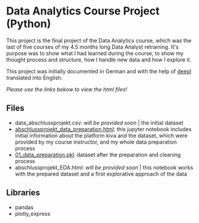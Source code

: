 # Data Analytics Course Project (Python)

This project is the final project of the Data Analytics course, which was the last of five courses of my 4.5 months long Data Analyst retraining. It's purpose was to show what I had learned during the course, to show my thought process and structure, how I handle new data and how I explore it.

This project was initially documented in German and with the help of [deepl](https://www.deepl.com/translator) translated into English.

*Please use the links bekow to view the html files!*

## Files
- data_abschlussprojekt.csv: *will be provided soon* | the initial dataset
- [abschlussprojekt_data_preparation.html](https://htmlpreview.github.io/?https://raw.githubusercontent.com/annapuu/data_analytics_course_project/main/abschlussprojekt_data_preparation.html): this jupyter notebook includes initial information about the platform kiva and the dataset, which were provided by my course instructor, and my whole data preparation process
- [01_data_preparation.pkl](https://github.com/annapuu/data_analytics_course_project/blob/main/01_data_preparation.pkl): dataset after the preparation and cleaning process
- abschlussprojekt_EDA.html: *will be provided soon* | this notebook works with the prepared dataset and a first explorative approach of the data

## Libraries

- pandas
- plotly_express
